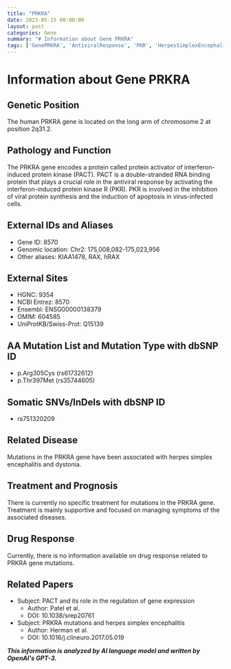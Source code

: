 ```yaml
---
title: "PRKRA"
date: 2023-05-15 00:00:00
layout: post
categories: Gene
summary: "# Information about Gene PRKRA"
tags: ['GenePRKRA', 'AntiviralResponse', 'PKR', 'HerpesSimplexEncephalitis', 'Dystonia', 'SupportiveTreatment', 'PACT', 'RNAbindingprotein']
---
```


# Information about Gene PRKRA

## Genetic Position
The human PRKRA gene is located on the long arm of chromosome 2 at position 2q31.2.

## Pathology and Function
The PRKRA gene encodes a protein called protein activator of interferon-induced protein kinase (PACT). PACT is a double-stranded RNA binding protein that plays a crucial role in the antiviral response by activating the interferon-induced protein kinase R (PKR). PKR is involved in the inhibition of viral protein synthesis and the induction of apoptosis in virus-infected cells.

## External IDs and Aliases
- Gene ID: 8570
- Genomic location: Chr2: 175,008,082-175,023,956
- Other aliases: KIAA1478, RAX, hRAX

## External Sites
- HGNC: 9354
- NCBI Entrez: 8570
- Ensembl: ENSG00000138379
- OMIM: 604585
- UniProtKB/Swiss-Prot: Q15139

## AA Mutation List and Mutation Type with dbSNP ID
- p.Arg305Cys (rs61732612)
- p.Thr397Met (rs35744605)

## Somatic SNVs/InDels with dbSNP ID
- rs751320209

## Related Disease
Mutations in the PRKRA gene have been associated with herpes simplex encephalitis and dystonia.

## Treatment and Prognosis
There is currently no specific treatment for mutations in the PRKRA gene. Treatment is mainly supportive and focused on managing symptoms of the associated diseases.

## Drug Response
Currently, there is no information available on drug response related to PRKRA gene mutations.

## Related Papers
- Subject: PACT and its role in the regulation of gene expression
  - Author: Patel et al.
  - DOI: 10.1038/srep20761
- Subject: PRKRA mutations and herpes simplex encephalitis
  - Author: Herman et al.
  - DOI: 10.1016/j.clineuro.2017.05.019

**_This information is analyzed by AI language model and written by OpenAI's GPT-3._**